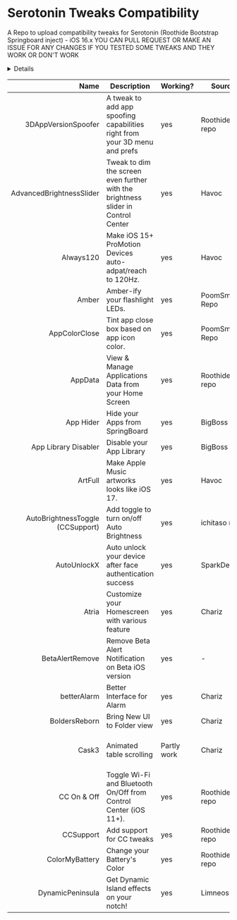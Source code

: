 # Serotonin Tweaks Compatibility
A Repo to upload compatibility tweaks for Serotonin (Roothide Bootstrap Springboard inject) - iOS 16.x 
YOU CAN PULL REQUEST OR MAKE AN ISSUE FOR ANY CHANGES IF YOU TESTED SOME TWEAKS AND THEY WORK OR DON'T WORK

<details>
<summaryRepos list:</summary>
---
> Chariz: https://repo.chariz.com/
  Havoc: https://havoc.app/
  Roothide: https://roothide.github.io/
  iCrazeiOS: https://repo.icrazeios.com/
  BigBoss: https://apt.thebigboss.org/reprofiles/cydia/
  CreatureCoding: https://creaturecoding.com/repo/
  ETHN's Repo: https://nahtedetihw.github.io/
  Ginsu Tweaks: https://ginsu.dev/repo/https://ichitaso.com/apt/
  Acreson Mirror-Rootless: acreson.github.io/mirror-rootless
  Ivano Bilenchi: https://ib-soft.net/repo/
  ichitaso repository: https://ichitaso.com/apt/
  KingPuffdaddi's Repo: https://kingpuffdaddi.github.io/
  Nezuko's Repo: https://siieo.github.io/
  NoW4U2Kid: https://now4u2kid.github.io/
  opa334's Repo: https://opa334.github.io/
  P2KDev's Repo: https://p2kdev.github.io/repo/
  SparkDev: https://sparkdev.me/
  Limneos Repo: http://limneos.net/repo/
  JunesiPhone: http://junesiphone.com/supersecret/
</details>

| Name                             | Description	                                                                     | Working?            | Source            | Note         |
| -------------------------------: | --------------------------------------------------------------------------------- | ------------------- | ----------------- | ------------ |
| 3DAppVersionSpoofer              | A tweak to add app spoofing capabilities right from your 3D menu and prefs        | yes                 | Roothide's repo   | -            |
| AdvancedBrightnessSlider         | Tweak to dim the screen even further with the brightness slider in Control Center | yes                 | Havoc             | -            |
| Always120                        | Make iOS 15+ ProMotion Devices auto-adpat/reach to 120Hz.                         | yes                 | Havoc             | -            |
| Amber                            | Amber-ify your flashlight LEDs.                                                   | yes                 | PoomSmart's Repo  | -            |
| AppColorClose                    | Tint app close box based on app icon color.                                       | yes                 | PoomSmart's Repo  | -            |
| AppData                          | View & Manage Applications Data from your Home Screen                             | yes                 | Roothide's repo   | -            |
| App Hider                        | Hide your Apps from SpringBoard                                                   | yes                 | BigBoss           | -            |
| App Library Disabler             | Disable your App Library                                                          | yes                 | BigBoss           | -            |
| ArtFull                          | Make Apple Music artworks looks like iOS 17.                                      | yes                 | Havoc             | -            |
| AutoBrightnessToggle (CCSupport) | Add toggle to turn on/off Auto Brightness                                         | yes                 | ichitaso repo     | -            |
| AutoUnlockX                      | Auto unlock your device after face authentication success                         | yes                 | SparkDev          | -            |
| Atria                            | Customize your Homescreen with various feature                                    | yes                 | Chariz            | -            |
| BetaAlertRemove                  | Remove Beta Alert Notification on Beta iOS version                                | yes                 | -                 | -            |
| betterAlarm                      | Better Interface for Alarm                                                        | yes                 | Chariz            | -            |
| BoldersReborn                    | Bring New UI to Folder view                                                       | yes                 | Chariz            | -            |
| Cask3                            | Animated table scrolling                                                          | Partly work         | Chariz            | [Patched version for Serotonin](https://github.com/dfnt-notsuy/Serotonin-Tweaks-Compatibility/raw/main/Debs/cask3patch.deb)   |
| CC On & Off                      | Toggle Wi-Fi and Bluetooth On/Off from Control Center (iOS 11+).                  | yes                 | Roothide's repo   | -            |
| CCSupport                        | Add support for CC tweaks                                                         | yes                 | Roothide's repo   | -            |
| ColorMyBattery                   | Change your Battery's Color                                                       | yes                 | Roothide's repo   | -            |
| DynamicPeninsula                 | Get Dynamic Island effects on your notch!                                         | yes                 | Limneos           | -            |

